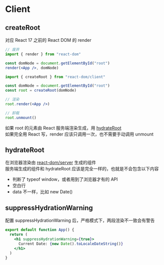 # Client

## createRoot

对应 React 17 之前的 React DOM 的 render

```jsx
// 废弃
import { render } from "react-dom"

const domNode = document.getElementById("root")
render(<App />, domNode)
```

```jsx
import { createRoot } from "react-dom/client"

const domNode = document.getElementById("root")
const root = createRoot(domNode)
```

```jsx
// 渲染
root.render(<App />)

// 卸载
root.unmount()
```

如果 root 的元素由 React 服务端渲染生成，用 [hydrateRoot](#hydrateRoot)  
如果完全用 React 写，render 应该只调用一次，也不需要手动调用 unmount

## hydrateRoot

在浏览器渲染由 [react-dom/server](./10_ssr.md) 生成的组件  
服务端生成的组件和 hydrateRoot 应该是完全一样的，也就是不会包含以下内容

- 判断了 typeof window，或者用到了浏览器才有的 API
- 空白行
- data 不一样，比如 new Date()

## suppressHydrationWarning

配置 suppressHydrationWarning 后，严格模式下，两段渲染不一致会有警告

```jsx
export default function App() {
  return (
    <h1 suppressHydrationWarning={true}>
      Current Date: {new Date().toLocaleDateString()}
    </h1>
  )
}
```
